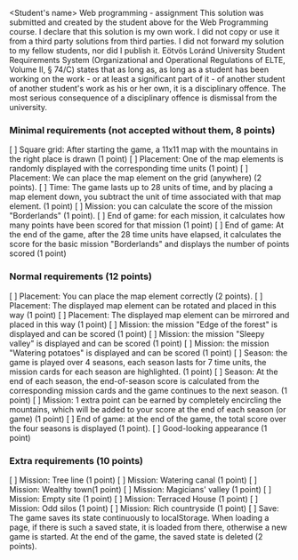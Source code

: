 <Student's name>
<Neptun code>
Web programming - assignment
This solution was submitted and created by the student above for the Web Programming course.
I declare that this solution is my own work. I did not copy or use it from a third party
solutions from third parties. I did not forward my solution to my fellow students, nor did I publish it.
Eötvös Loránd University Student Requirements System
(Organizational and Operational Regulations of ELTE, Volume II, § 74/C) states that as long as,
as long as a student has been working on the work - or at least a significant part of it - of another student
of another student's work as his or her own, it is a disciplinary offence.
The most serious consequence of a disciplinary offence is dismissal from the university.

### Minimal requirements (not accepted without them, 8 points)
[ ] Square grid: After starting the game, a 11x11 map with the mountains in the right place is drawn (1 point)
[ ] Placement: One of the map elements is randomly displayed with the corresponding time units (1 point)
[ ] Placement: We can place the map element on the grid (anywhere) (2 points).
[ ] Time: The game lasts up to 28 units of time, and by placing a map element down, you subtract the unit of time associated with that map element. (1 point)
[ ] Mission: you can calculate the score of the mission "Borderlands" (1 point).
[ ] End of game: for each mission, it calculates how many points have been scored for that mission (1 point)
[ ] End of game: At the end of the game, after the 28 time units have elapsed, it calculates the score for the basic mission "Borderlands" and displays the number of points scored (1 point)

### Normal requirements (12 points)
[ ] Placement: You can place the map element correctly (2 points).
[ ] Placement: The displayed map element can be rotated and placed in this way (1 point)
[ ] Placement: The displayed map element can be mirrored and placed in this way (1 point)
[ ] Mission: the mission "Edge of the forest" is displayed and can be scored (1 point)
[ ] Mission: the mission "Sleepy valley" is displayed and can be scored (1 point)
[ ] Mission: the mission "Watering potatoes" is displayed and can be scored (1 point)
[ ] Season: the game is played over 4 seasons, each season lasts for 7 time units, the mission cards for each season are highlighted. (1 point)
[ ] Season: At the end of each season, the end-of-season score is calculated from the corresponding mission cards and the game continues to the next season. (1 point)
[ ] Mission: 1 extra point can be earned by completely encircling the mountains, which will be added to your score at the end of each season (or game) (1 point)
[ ] End of game: at the end of the game, the total score over the four seasons is displayed (1 point).
[ ] Good-looking appearance (1 point)

### Extra requirements (10 points)
[ ] Mission: Tree line (1 point)
[ ] Mission: Watering canal (1 point)
[ ] Mission: Wealthy town(1 point)
[ ] Mission: Magicians' valley (1 point)
[ ] Mission: Empty site (1 point)
[ ] Mission: Terraced House (1 point)
[ ] Mission: Odd silos (1 point)
[ ] Mission: Rich countryside (1 point)
[ ] Save: The game saves its state continuously to localStorage. When loading a page, if there is such a saved state, it is loaded from there, otherwise a new game is started. At the end of the game, the saved state is deleted (2 points).